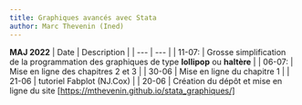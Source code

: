 ```yaml
---
title: Graphiques avancés avec Stata
author: Marc Thevenin (Ined)
---
```



**MAJ 2022**
| Date | Description |
| --- | --- |
| 11-07: | Grosse simplification de la programmation des graphiques de type **lollipop** ou **haltère**  |
| 06-07: | Mise en ligne des chapitres 2 et 3  |
| 30-06 | Mise en ligne du chapitre 1 |
| 21-06 | tutoriel Fabplot (NJ.Cox) |
| 20-06 | Création du dépôt et mise en ligne du site [https://mthevenin.github.io/stata_graphiques/]


